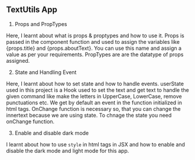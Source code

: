 ## TextUtils App

1. Props and PropTypes

Here, I learnt about what is props & proptypes and how to use it.
Props is passed in the component function and used to assign the variables like {props.title} and {props.aboutText}. You can use this name and assign a value as per your requirements.
PropTypes are are the datatype of props assigned.

2. State and Handling Event

Here, I learnt about how to set state and how to handle events.
userState used in this project is a Hook used to set the text and get text to handle the given command like make the letters in UpperCase, LowerCase, remove punctuations etc.
We get by default an event in the function initialized in html tags.
OnChange function is necessary so, that you can change the innertext because we are using state. To chnage the state you need onChange function.

3. Enable and disable dark mode

I learnt about how to use `style` in html tags in JSX and how to enable and disable the dark mode and light mode for this app.